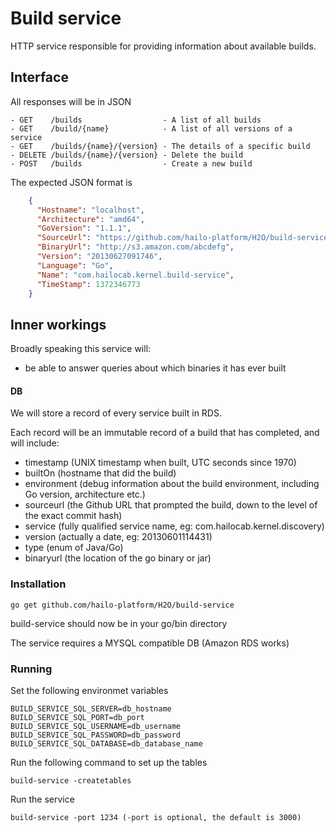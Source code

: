 # Build service

HTTP service responsible for providing information about available builds.

## Interface
All responses will be in JSON

    - GET    /builds                  - A list of all builds
    - GET    /build/{name}            - A list of all versions of a service
    - GET    /builds/{name}/{version} - The details of a specific build
    - DELETE /builds/{name}/{version} - Delete the build
    - POST   /builds                  - Create a new build
    
The expected JSON format is

```json
	{
	  "Hostname": "localhost",
	  "Architecture": "amd64",
	  "GoVersion": "1.1.1",
	  "SourceUrl": "https://github.com/hailo-platform/H2O/build-service/commit/53d6db9a88494e948b64415f53e1bf9da7efcc4b",
	  "BinaryUrl": "http://s3.amazon.com/abcdefg",
	  "Version": "20130627091746",
	  "Language": "Go",
	  "Name": "com.hailocab.kernel.build-service",
	  "TimeStamp": 1372346773
	}
```

## Inner workings

Broadly speaking this service will:

  - be able to answer queries about which binaries it has ever built

#### DB

We will store a record of every service built in RDS.

Each record will be an immutable record of a build that has completed, and
will include:

  - timestamp (UNIX timestamp when built, UTC seconds since 1970)
  - builtOn (hostname that did the build)
  - environment (debug information about the build environment, including
    Go version, architecture etc.)
  - sourceurl (the Github URL that prompted the build, down to the level of the
    exact commit hash)
  - service (fully qualified service name, eg: com.hailocab.kernel.discovery)
  - version (actually a date, eg: 20130601114431)
  - type (enum of Java/Go)
  - binaryurl (the location of the go binary or jar)

### Installation

    go get github.com/hailo-platform/H2O/build-service
    
build-service should now be in your go/bin directory

The service requires a MYSQL compatible DB (Amazon RDS works)

### Running

Set the following environmet variables

    BUILD_SERVICE_SQL_SERVER=db_hostname
    BUILD_SERVICE_SQL_PORT=db_port
    BUILD_SERVICE_SQL_USERNAME=db_username
    BUILD_SERVICE_SQL_PASSWORD=db_password
    BUILD_SERVICE_SQL_DATABASE=db_database_name
    
Run the following command to set up the tables

    build-service -createtables
    
Run the service

	build-service -port 1234 (-port is optional, the default is 3000)




